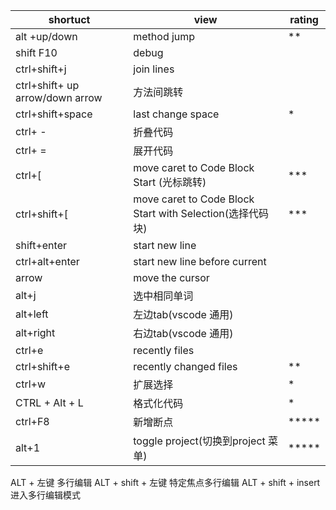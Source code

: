 
| shortuct                        | view                                                      | rating |
| ------------------------------- | --------------------------------------------------------- | ------ |
| alt +up/down                    | method jump                                               | **     |
| shift F10                       | debug                                                     |        |
| ctrl+shift+j                    | join lines                                                |        |
| ctrl+shift+ up arrow/down arrow | 方法间跳转                                                |        |
| ctrl+shift+space                | last change space                                         | *      |
| ctrl+ -                         | 折叠代码                                                  |        |
| ctrl+ =                         | 展开代码                                                  |        |
| ctrl+[                          | move caret to Code Block Start (光标跳转)                 | ***    |
| ctrl+shift+[                    | move caret to Code Block Start with Selection(选择代码块) | ***    |
| shift+enter                     | start new line                                            |        |
| ctrl+alt+enter                  | start new line before current                             |        |
| arrow                           | move the cursor                                           |        |
| alt+j                           | 选中相同单词                                              |        |
| alt+left                        | 左边tab(vscode 通用)                                      |        |
| alt+right                       | 右边tab(vscode 通用)                                      |        |
| ctrl+e                          | recently files                                            |
| ctrl+shift+e                    | recently changed files                                    | **      |
| ctrl+w                          | 扩展选择                                                  | *      |
| CTRL + Alt + L                  | 格式化代码                                                | *      |
| ctrl+F8                         | 新增断点                                                  | *****  |
| alt+1                           | toggle project(切换到project 菜单)                        | *****  |





ALT + 左键    多行编辑
 ALT + shift + 左键  特定焦点多行编辑
ALT + shift + insert 进入多行编辑模式